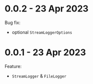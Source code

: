 # 0.0.2 - 23 Apr 2023

Bug fix:

- optional `StreamLoggerOptions`

# 0.0.1 - 23 Apr 2023

Feature:

- `StreamLogger` & `FileLogger`
